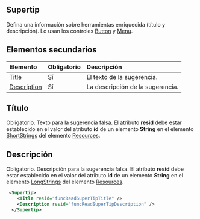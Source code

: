 ## <a name="supertip"></a>Supertip
Defina una información sobre herramientas enriquecida (título y descripción). Lo usan los controles [Button](./control.md#button-control) y [Menu](./control.md#menu-dropdown-button-controls). 

## <a name="child-elements"></a>Elementos secundarios
|  Elemento |  Obligatorio  |  Descripción  |
|:-----|:-----|:-----|
|  [Title](#title)        | Sí |   El texto de la sugerencia.         |
|  [Description](#description)  | Sí |  La descripción de la sugerencia.    |

## <a name="title"></a>Título
Obligatorio. Texto para la sugerencia falsa. El atributo  **resid** debe estar establecido en el valor del atributo **id** de un elemento **String** en el elemento [ShortStrings](./resources.md#shortstrings) del elemento [Resources](./resources.md).

## <a name="description"></a>Descripción
Obligatorio. Descripción para la sugerencia falsa. El atributo  **resid** debe estar establecido en el valor del atributo **id** de un elemento **String** en el elemento [LongStrings](./resources.md#longstrings) del elemento [Resources](./resources.md).

```xml
 <Supertip>
    <Title resid="funcReadSuperTipTitle" />
    <Description resid="funcReadSuperTipDescription" />
  </Supertip>
```